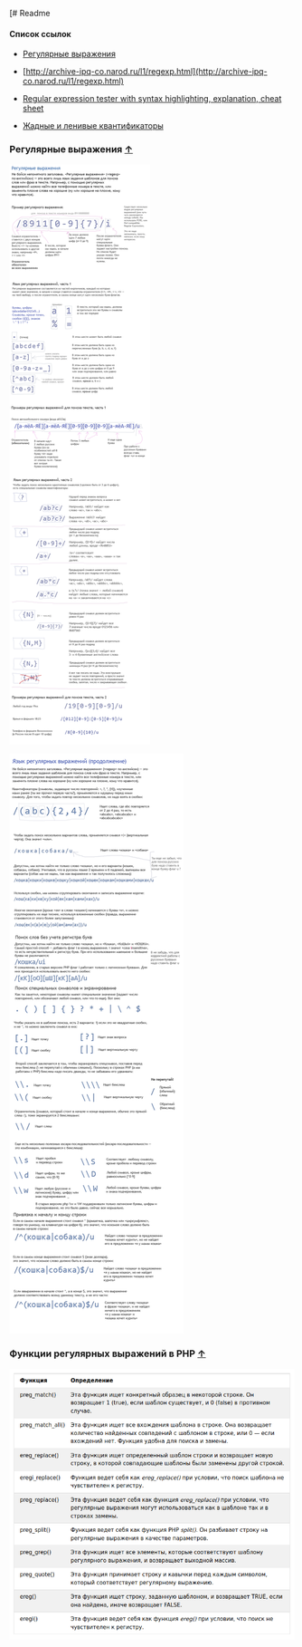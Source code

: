 [# Readme

#### Список ссылок

- [Регулярные выражения](https://ru.wikipedia.org/wiki/%D0%A0%D0%B5%D0%B3%D1%83%D0%BB%D1%8F%D1%80%D0%BD%D1%8B%D0%B5_%D0%B2%D1%8B%D1%80%D0%B0%D0%B6%D0%B5%D0%BD%D0%B8%D1%8F)
- [http://archive-ipq-co.narod.ru/l1/regexp.html](http://archive-ipq-co.narod.ru/l1/regexp.html)
- [Regular expression tester with syntax highlighting, explanation, cheat sheet](https://regex101.com/)


- [Жадные и ленивые квантификаторы](https://learn.javascript.ru/regexp-greedy-and-lazy)

### Регулярные выражения [&uarr;](#Other-tasks)

![](images/php-regexp-1.v3.png)

![](images/php-regexp-2.v4.png)

### Функции регулярных выражений в PHP [&uarr;](#Other-tasks)

![](images/2023-02-20_22-28-06.png)

